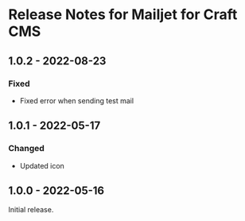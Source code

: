# Release Notes for Mailjet for Craft CMS

## 1.0.2 - 2022-08-23

### Fixed
- Fixed error when sending test mail

## 1.0.1 - 2022-05-17

### Changed
- Updated icon

## 1.0.0 - 2022-05-16

Initial release.
